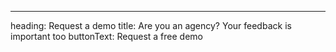 ---

heading: Request a demo
title: Are you an agency? Your feedback is important too
buttonText: Request a free demo

